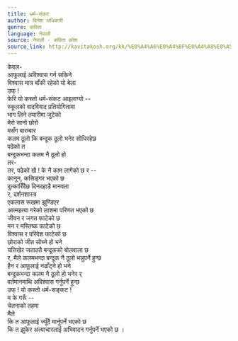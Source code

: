 ```yaml
---
title: धर्म-संकट
author: दिनेश अधिकारी
genre: कविता
language: नेपाली
source: नेपाली - कविता कोश
source_link: http://kavitakosh.org/kk/%E0%A4%A6%E0%A4%BF%E0%A4%A8%E0%A5%87%E0%A4%B6_%E0%A4%85%E0%A4%A7%E0%A4%BF%E0%A4%95%E0%A4%BE%E0%A4%B0%E0%A5%80
---
```


केवल-  
आफूलाई अविश्वास गर्न सकिने  
विश्वास मात्र बाँकी रहेको यो बेला  
उफ् !  
फेरि यो कस्तो धर्म-संकट आइलाग्यो --  
स्कूलको वादविवाद प्रतियोगितामा  
भाग लिने तयारीमा जुटेको  
मेरो सानो छोरो  
मसँग बारम्बार  
कलम ठूलो कि बन्दूक ठूलो भनेर सोधिरहेछ  
पढेको त  
बन्दूकभन्दा कलम नै ठूलो हो  
तर-  
तर, पढेको खै ! के नै काम लागेको छ र --  
कानून, कसिङ्गर भएको छ  
दुत्कारिँदैछ दिनदहाडै मानवता  
र, दर्शनशास्त्र  
एकलास रूखमा झुण्डिएर  
आत्महत्या गरेको लाशमा परिणत भएको छ  
जीवन र जगत फाटेको छ  
मन र मस्तिष्क फाटेको छ  
विश्वास र परिवेश फाटेको छ  
छोराको जीत सोच्ने हो भने  
यत्तिखेर जताततै बन्दूकको बोलवाला छ  
र, मैले कलमभन्दा बन्दूक नै ठूलो भन्नुपर्ने हुन्छ  
हैन र आफूलाई नढाँट्ने हो भने  
बन्दूकभन्दा कलम नै ठूलो हो भनेर र्  
वर्तमानमाथि अविश्वास गर्नुपर्ने हुन्छ  
उफ् ! यो कस्तो धर्म-सङ्कट !  
म के गरूँ --  
चेतनाको तहमा  
मैले  
कि त आफूलाई ज्यूँदै मार्नुपर्ने भएको छ  
कि त झुकेर अत्याचारलाई अभिवादन गर्नुपर्ने भएको छ ।
